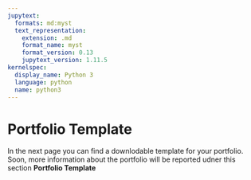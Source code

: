 ```yaml
---
jupytext:
  formats: md:myst
  text_representation:
    extension: .md
    format_name: myst
    format_version: 0.13
    jupytext_version: 1.11.5
kernelspec:
  display_name: Python 3
  language: python
  name: python3
---
```


# <i class="fa-solid fa-file"></i> Portfolio Template 

In the next page you can find a downlodable template for your portfolio.
Soon, more information about the portfolio will be reported udner this section **Portfolio Template**